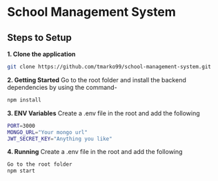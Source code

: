 # School Management System

## Steps to Setup

**1. Clone the application**
```bash
git clone https://github.com/tmarko99/school-management-system.git
```

**2. Getting Started**
Go to the root folder and install the backend dependencies by using the command-
```bash
npm install
```

**3. ENV Variables**
Create a .env file in the root and add the following
```bash
PORT=3000
MONGO_URL="Your mongo url"
JWT_SECRET_KEY="Anything you like"
```

**4. Running**
Create a .env file in the root and add the following
```bash
Go to the root folder
npm start
```
